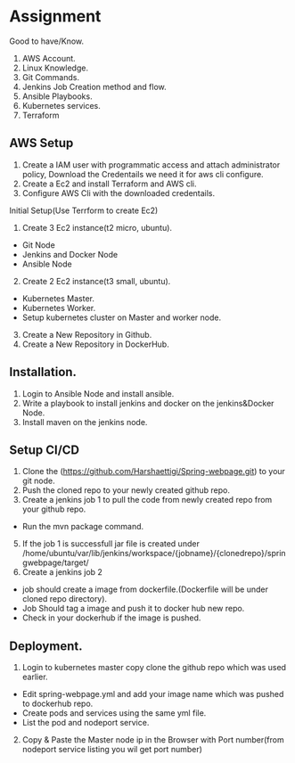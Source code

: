 # Assignment
Good to have/Know.
1. AWS Account.
2. Linux Knowledge.
3. Git Commands.
4. Jenkins Job Creation method and flow.
5. Ansible Playbooks.
6. Kubernetes services.
7. Terraform


## AWS Setup
1. Create a IAM user with programmatic access and attach administrator policy, Download the Credentails we need it for aws cli configure.
2. Create a Ec2 and install Terraform and AWS cli.
3. Configure AWS Cli with the downloaded credentails.

Initial Setup(Use Terrform to create Ec2)
1. Create 3 Ec2 instance(t2 micro, ubuntu).
 - Git Node
 - Jenkins and Docker Node
 - Ansible Node
2. Create 2 Ec2 instance(t3 small, ubuntu).
 - Kubernetes Master.
 - Kubernetes Worker.
 - Setup kubernetes cluster on Master and worker node.
3. Create a New Repository in Github.
4. Create a New Repository in DockerHub.

## Installation.
1. Login to Ansible Node and install ansible.
2. Write a playbook to install jenkins and docker on the jenkins&Docker Node.
3. Install maven on the jenkins node.


## Setup CI/CD
1. Clone the (https://github.com/Harshaettigi/Spring-webpage.git) to your git node.
2. Push the cloned repo to your newly created github repo.
3. Create a jenkins job 1 to pull the code from newly created repo from your github repo. 
 - Run the mvn package command.
5. If the job 1 is successfull jar file is created under /home/ubuntu/var/lib/jenkins/workspace/{jobname}/{clonedrepo}/springwebpage/target/ 
6. Create a jenkins job 2 
 - job should create a image from dockerfile.(Dockerfile will be under cloned repo directory).
 - Job Should tag a image and push it to docker hub new repo.
 - Check in your dockerhub if the image is pushed.

## Deployment.
1. Login to kubernetes master copy clone the github repo which was used earlier. 
 - Edit spring-webpage.yml and add your image name which was pushed to dockerhub repo.
 - Create pods and services using the same yml file.
 - List the pod and nodeport service.
2. Copy & Paste the Master node ip in the Browser with Port number(from nodeport service listing you wil get port number) 
  
